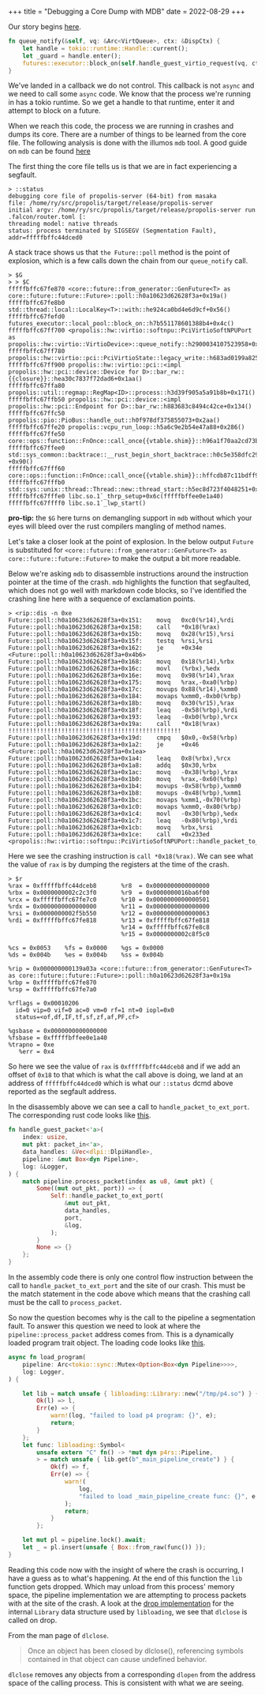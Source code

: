 +++
title = "Debugging a Core Dump with MDB"
date = 2022-08-29
+++

Our story begins
[here](https://github.com/oxidecomputer/propolis/blob/9952e9701d5d89faa8fe9371a6dc273da9fff6e6/propolis/src/hw/virtio/softnpu.rs#L802-L807).

```rust
fn queue_notify(&self, vq: &Arc<VirtQueue>, ctx: &DispCtx) {
    let handle = tokio::runtime::Handle::current();
    let _guard = handle.enter();
    futures::executor::block_on(self.handle_guest_virtio_request(vq, ctx));
}
```

We've landed in a callback we do not control. This callback is not `async` and
we need to call some `async` code. We know that the process we're running in has
a tokio runtime. So we get a handle to that runtime, enter it and attempt to
block on a future.

When we reach this code, the process we are running in crashes and dumps its
core. There are a number of things to be learned from the core file. The
following analysis is done with the illumos `mdb` tool. A good guide on `mdb`
can be found [here](https://illumos.org/books/dev/debugging.html#core-dumps)

The first thing the core file tells us is that we are in fact experiencing a
segfault.

```
> ::status
debugging core file of propolis-server (64-bit) from masaka
file: /home/ry/src/propolis/target/release/propolis-server
initial argv: /home/ry/src/propolis/target/release/propolis-server run .falcon/router.toml [:
threading model: native threads
status: process terminated by SIGSEGV (Segmentation Fault), addr=fffffbffc44dced0
```

A stack trace shows us that `the Future::poll` method is the point of explosion,
which is a few calls down the chain from our `queue_notify` call.

```
> $G
> > $C
fffffbffc67fe870 <core::future::from_generator::GenFuture<T> as core::future::future::Future>::poll::h0a10623d62628f3a+0x19a()
fffffbffc67fe8b0 std::thread::local::LocalKey<T>::with::he924ca0bd4e6d9cf+0x56()
fffffbffc67fefd0 futures_executor::local_pool::block_on::h7b551178601388b4+0x4c()
fffffbffc67ff700 <propolis::hw::virtio::softnpu::PciVirtioSoftNPUPort as propolis::hw::virtio::VirtioDevice>::queue_notify::h2900034107523958+0x66()
fffffbffc67ff780 propolis::hw::virtio::pci::PciVirtioState::legacy_write::h683ad0199a8250fb+0x274()
fffffbffc67ff900 propolis::hw::virtio::pci::<impl propolis::hw::pci::device::Device for D>::bar_rw::{{closure}}::hea30c7837f72dad6+0x1aa()
fffffbffc67ffa80 propolis::util::regmap::RegMap<ID>::process::h3d39f905a5a91b8b+0x171()
fffffbffc67ffb50 propolis::hw::pci::device::<impl propolis::hw::pci::Endpoint for D>::bar_rw::h883683c8494c42ce+0x134()
fffffbffc67ffc50 propolis::pio::PioBus::handle_out::h0f978df375855073+0x2aa()
fffffbffc67ffe20 propolis::vcpu_run_loop::h5a6c9e2b54e47a88+0x286()
fffffbffc67ffe50 core::ops::function::FnOnce::call_once{{vtable.shim}}::h96a1f70aa2cd73b4+0x1e()
fffffbffc67ffee0 std::sys_common::backtrace::__rust_begin_short_backtrace::h0c5e358dfc29343a +0x90()
fffffbffc67fff60 core::ops::function::FnOnce::call_once{{vtable.shim}}::hffcdb87c11bdff96+0x95()
fffffbffc67fffb0 std::sys::unix::thread::Thread::new::thread_start::h5ec8d723f4048251+0x27()
fffffbffc67fffe0 libc.so.1`_thrp_setup+0x6c(fffffbffee0e1a40)
fffffbffc67ffff0 libc.so.1`_lwp_start()
```

**pro-tip:** the `$G` here turns on demangling support in `mdb` without which
your eyes will bleed over the rust compilers mangling of method names.

Let's take a closer look at the point of explosion. In the below output `Future`
is substituted for `<core::future::from_generator::GenFuture<T> as
core::future::future::Future>` to make the output a bit more readable.

Below we're asking `mdb` to disassemble instructions around the instruction
pointer at the time of the crash.  `mdb` highlights the function that
segfaulted, which does not go well with markdown code blocks, so I've identified
the crashing line here with a sequence of exclamation points.


```
> <rip::dis -n 0xe
Future::poll::h0a10623d62628f3a+0x151:    movq   0xc0(%r14),%rdi
Future::poll::h0a10623d62628f3a+0x158:    call   *0x18(%rax)
Future::poll::h0a10623d62628f3a+0x15b:    movq   0x28(%r15),%rsi
Future::poll::h0a10623d62628f3a+0x15f:    testq  %rsi,%rsi
Future::poll::h0a10623d62628f3a+0x162:    je     +0x34e   <Future::poll::h0a10623d62628f3a+0x4b6>
Future::poll::h0a10623d62628f3a+0x168:    movq   0x18(%r14),%rbx
Future::poll::h0a10623d62628f3a+0x16c:    movl   (%rbx),%edx
Future::poll::h0a10623d62628f3a+0x16e:    movq   0x98(%r14),%rax
Future::poll::h0a10623d62628f3a+0x175:    movq   %rax,-0xa0(%rbp)
Future::poll::h0a10623d62628f3a+0x17c:    movups 0x88(%r14),%xmm0
Future::poll::h0a10623d62628f3a+0x184:    movaps %xmm0,-0xb0(%rbp)
Future::poll::h0a10623d62628f3a+0x18b:    movq   0x30(%r15),%rax
Future::poll::h0a10623d62628f3a+0x18f:    leaq   -0x58(%rbp),%rdi
Future::poll::h0a10623d62628f3a+0x193:    leaq   -0xb0(%rbp),%rcx
Future::poll::h0a10623d62628f3a+0x19a:    call   *0x18(%rax) !!!!!!!!!!!!!!!!!!!!!!!!!!!!!!!!!!!!!!!!!!!!!!!!!
Future::poll::h0a10623d62628f3a+0x19d:    cmpq   $0x0,-0x58(%rbp)
Future::poll::h0a10623d62628f3a+0x1a2:    je     +0x46    <Future::poll::h0a10623d62628f3a+0x1ea>
Future::poll::h0a10623d62628f3a+0x1a4:    leaq   0x8(%rbx),%rcx
Future::poll::h0a10623d62628f3a+0x1a8:    addq   $0x30,%rbx
Future::poll::h0a10623d62628f3a+0x1ac:    movq   -0x38(%rbp),%rax
Future::poll::h0a10623d62628f3a+0x1b0:    movq   %rax,-0x60(%rbp)
Future::poll::h0a10623d62628f3a+0x1b4:    movups -0x58(%rbp),%xmm0
Future::poll::h0a10623d62628f3a+0x1b8:    movups -0x48(%rbp),%xmm1
Future::poll::h0a10623d62628f3a+0x1bc:    movaps %xmm1,-0x70(%rbp)
Future::poll::h0a10623d62628f3a+0x1c0:    movaps %xmm0,-0x80(%rbp)
Future::poll::h0a10623d62628f3a+0x1c4:    movl   -0x30(%rbp),%edx
Future::poll::h0a10623d62628f3a+0x1c7:    leaq   -0x80(%rbp),%rdi
Future::poll::h0a10623d62628f3a+0x1cb:    movq   %rbx,%rsi
Future::poll::h0a10623d62628f3a+0x1ce:    call   +0x233ed <propolis::hw::virtio::softnpu::PciVirtioSoftNPUPort::handle_packet_to_ext_port::h4103b5a93ebf77ce>
```

Here we see the crashing instruction is `call *0x18(%rax)`.  We can see what the
value of `rax` is by dumping the registers at the time of the crash.

```
> $r
%rax = 0xfffffbffc44dceb8       %r8  = 0x0000000000000000
%rbx = 0x0000000002c2c3f0       %r9  = 0x0000000016ba6f00
%rcx = 0xfffffbffc67fe7c0       %r10 = 0x0000000000000501
%rdx = 0x0000000000000000       %r11 = 0x0000000000000000
%rsi = 0x0000000002f5b550       %r12 = 0x0000000000000063
%rdi = 0xfffffbffc67fe818       %r13 = 0xfffffbffc67fe818
                                %r14 = 0xfffffbffc67fe8c8
                                %r15 = 0x0000000002c8f5c0

%cs = 0x0053    %fs = 0x0000    %gs = 0x0000
%ds = 0x004b    %es = 0x004b    %ss = 0x004b

%rip = 0x000000000139a03a <core::future::from_generator::GenFuture<T> as core::future::future::Future>::poll::h0a10623d62628f3a+0x19a
%rbp = 0xfffffbffc67fe870
%rsp = 0xfffffbffc67fe7a0

%rflags = 0x00010206
  id=0 vip=0 vif=0 ac=0 vm=0 rf=1 nt=0 iopl=0x0
  status=<of,df,IF,tf,sf,zf,af,PF,cf>

%gsbase = 0x0000000000000000
%fsbase = 0xfffffbffee0e1a40
%trapno = 0xe
   %err = 0x4
```

So here we see the value of `rax` is `0xfffffbffc44dceb8` and if we add an
offset of `0x18` to that which is what the call above is doing, we land at an
address of `fffffbffc44dced0` which is what our `::status` dcmd above reported
as the segfault address.

In the disassembly above we can see a call to `handle_packet_to_ext_port`. The
corresponding rust code looks like
[this](https://github.com/oxidecomputer/propolis/blob/9952e9701d5d89faa8fe9371a6dc273da9fff6e6/propolis/src/hw/virtio/softnpu.rs#L602-L620).

```rust
fn handle_guest_packet<'a>(
    index: usize,
    mut pkt: packet_in<'a>,
    data_handles: &Vec<dlpi::DlpiHandle>,
    pipeline: &mut Box<dyn Pipeline>,
    log: &Logger,
) {
    match pipeline.process_packet(index as u8, &mut pkt) {
        Some((mut out_pkt, port)) => {
            Self::handle_packet_to_ext_port(
                &mut out_pkt,
                data_handles,
                port,
                &log,
            );
        }
        None => {}
    };
}
```

In the assembly code there is only one control flow instruction between the call
to `handle_packet_to_ext_port` and the site of our crash. This must be the match
statement in the code above which means that the crashing call must be the call
to `process_packet`.

So now the question becomes why is the call to the pipeline a segmentation
fault. To answer this question we need to look at where the
`pipeline::process_packet` address comes from. This is a dynamically loaded
program trait object. The loading code looks like
[this](https://github.com/oxidecomputer/propolis/blob/9952e9701d5d89faa8fe9371a6dc273da9fff6e6/propolis/src/hw/virtio/softnpu.rs#L1397-L1425).

```rust
async fn load_program(
    pipeline: Arc<tokio::sync::Mutex<Option<Box<dyn Pipeline>>>>,
    log: Logger,
) {

    let lib = match unsafe { libloading::Library::new("/tmp/p4.so") } {
        Ok(l) => l,
        Err(e) => {
            warn!(log, "failed to load p4 program: {}", e);
            return;
        }
    };
    let func: libloading::Symbol<
        unsafe extern "C" fn() -> *mut dyn p4rs::Pipeline,
        > = match unsafe { lib.get(b"_main_pipeline_create") } {
            Ok(f) => f,
            Err(e) => {
                warn!(
                    log,
                    "failed to load _main_pipeline_create func: {}", e
                );
                return;
            }
        };

    let mut pl = pipeline.lock().await;
    let _ = pl.insert(unsafe { Box::from_raw(func()) });
}
```

Reading this code now with the insight of where the crash is occurring, I have a
guess as to what's happening. At the end of this function the `lib` function
gets dropped. Which may unload from this process' memory space, the pipeline
implementation we are attempting to process packets with at the site of the
crash. A look at the [drop
implementation](https://github.com/nagisa/rust_libloading/blob/master/src/os/unix/mod.rs#L342-L348)
for the internal `Library` data structure used by `libloading`, we see that
`dlclose` is called on drop.

From the man page of `dlclose`.

> Once an object has been closed by dlclose(), referencing symbols contained in
> that object can cause undefined behavior.

`dlclose`  removes any objects from a corresponding `dlopen`  from the address
space of the calling process. This is consistent with what we are seeing.
